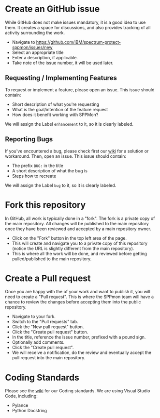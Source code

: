 # Create an GitHub issue
While GitHub does not make issues mandatory, it is a good idea to use them.  It creates a space for discussions, and also provides tracking of all activity surrounding the work.

- Navigate to https://github.com/IBM/spectrum-protect-sppmon/issues/new
- Select an appropriate title
- Enter a description, if applicable.
- Take note of the issue number, it will be used later.

## Requesting / Implementing Features

To request or implement a feature, please open an issue.
This issue should contain:
- Short description of what you're requesting
- What is the goal/intention of the feature request
- How does it benefit working with SPPMon?

We will assign the Label `enhancement` to it, so it is clearly labeled.

## Reporting Bugs

If you've encountered a bug, please check first our [wiki](https://github.com/IBM/spectrum-protect-sppmon/wiki) for a solution or workaround.
Then, open an issue.
This issue should contain:
- The prefix `BUG:` in the title
- A short description of what the bug is
- Steps how to recreate

We will assign the Label `bug` to it, so it is clearly labeled.

# Fork this repository
In GitHub, all work is typically done in a "fork". The fork is a private copy of the main repository. All changes will be published to the main repository once they have been reviewed and accepted by a main repository owner.

- Click on the "Fork" button in the top left area of the page.
- This will create and navigate you to a private copy of this repository (notice the URL is slightly different from the main repository).
- This is where all the work will be done, and reviewed before getting pulled/published to the main repository.

# Create a Pull request
Once you are happy with the of your work and want to publish it, you will need to create a "Pull request". This is where the SPPmon team will have a chance to review the changes before accepting them into the public repository.

- Navigate to your fork.
- Switch to the "Pull requests" tab.
- Click the "New pull request" button.
- Click the "Create pull request" button.
- In the title, reference the issue number, prefixed with a pound sign.
- Optionally add comments.
- Click the "Create pull request".
- We will receive a notification, do the review and eventually accept the pull request into the main repository.

# Coding Standards

Please see the [wiki](https://github.com/IBM/spectrum-protect-sppmon/wiki) for our Coding standards. 
We are using Visual Studio Code, including:
- Pylance 
- Python Docstring
